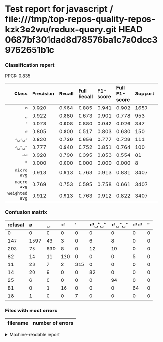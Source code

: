 # Test report for javascript / file:///tmp/top-repos-quality-repos-kzk3e2wu/redux-query.git HEAD 0687bf301dad8d78576ba1c7a0dcc39762651b1c

### Classification report

PPCR: 0.835

| Class | Precision | Recall | Full Recall | F1-score | Full F1-score | Support | Full Support | PPCR |
|------:|:----------|:-------|:------------|:---------|:---------|:--------|:-------------|:-----|
| `∅` | 0.920| 0.964| 0.885| 0.941| 0.902| 1657| 1804| 0.919 |
| `␣` | 0.922| 0.880| 0.673| 0.901| 0.778| 953| 1246| 0.765 |
| `'` | 0.978| 0.908| 0.880| 0.942| 0.926| 347| 358| 0.969 |
| `⏎` | 0.805| 0.800| 0.517| 0.803| 0.630| 150| 232| 0.647 |
| `⏎␣⁺␣⁺` | 0.820| 0.739| 0.656| 0.777| 0.729| 111| 125| 0.888 |
| `⏎␣⁻␣⁻` | 0.777| 0.940| 0.752| 0.851| 0.764| 100| 125| 0.800 |
| `⏎⏎` | 0.928| 0.790| 0.395| 0.853| 0.554| 81| 162| 0.500 |
| `"` | 0.000| 0.000| 0.000| 0.000| 0.000| 8| 26| 0.308 |
| `micro avg` | 0.913| 0.913| 0.763| 0.913| 0.831| 3407| 4078| 0.835 |
| `macro avg` | 0.769| 0.753| 0.595| 0.758| 0.661| 3407| 4078| 0.835 |
| `weighted avg` | 0.912| 0.913| 0.763| 0.912| 0.822| 3407| 4078| 0.835 |

### Confusion matrix

|refusal|  ∅| ␣| ⏎| '| ⏎␣⁺␣⁺| ⏎␣⁻␣⁻| ⏎⏎| "| 
|:---|:---|:---|:---|:---|:---|:---|:---|:---|
|0 |0 |0 |0 |0 |0 |0 |0 |0 |
|147 |1597 |43 |3 |0 |6 |8 |0 |0 |
|293 |75 |839 |8 |0 |12 |19 |0 |0 |
|82 |14 |11 |120 |0 |0 |0 |5 |0 |
|11 |23 |7 |2 |315 |0 |0 |0 |0 |
|14 |20 |9 |0 |0 |82 |0 |0 |0 |
|25 |6 |0 |0 |0 |0 |94 |0 |0 |
|81 |0 |1 |16 |0 |0 |0 |64 |0 |
|18 |1 |0 |0 |7 |0 |0 |0 |0 |

### Files with most errors

| filename | number of errors|
|:----:|:-----|

<details>
    <summary>Machine-readable report</summary>
```json
{
  "cl_report": {"\"": {"f1-score": 0.0, "precision": 0.0, "recall": 0.0, "support": 8}, "\u0027": {"f1-score": 0.9417040358744395, "precision": 0.9782608695652174, "recall": 0.9077809798270894, "support": 347}, "macro avg": {"f1-score": 0.7584613136884921, "precision": 0.7687418288315431, "recall": 0.7526013639638179, "support": 3407}, "micro avg": {"f1-score": 0.9131200469621368, "precision": 0.9131200469621368, "recall": 0.9131200469621368, "support": 3407}, "weighted avg": {"f1-score": 0.9115987898877486, "precision": 0.9119661848655789, "recall": 0.9131200469621368, "support": 3407}, "\u2205": {"f1-score": 0.9413498379015621, "precision": 0.9199308755760369, "recall": 0.963789981894991, "support": 1657}, "\u23ce": {"f1-score": 0.8026755852842808, "precision": 0.8053691275167785, "recall": 0.8, "support": 150}, "\u23ce\u23ce": {"f1-score": 0.8533333333333333, "precision": 0.927536231884058, "recall": 0.7901234567901234, "support": 81}, "\u23ce\u2423\u207a\u2423\u207a": {"f1-score": 0.7772511848341231, "precision": 0.82, "recall": 0.7387387387387387, "support": 111}, "\u23ce\u2423\u207b\u2423\u207b": {"f1-score": 0.8506787330316741, "precision": 0.7768595041322314, "recall": 0.94, "support": 100}, "\u2423": {"f1-score": 0.9006977992485239, "precision": 0.921978021978022, "recall": 0.8803777544596013, "support": 953}},
  "cl_report_full": {"\"": {"f1-score": 0.0, "precision": 0.0, "recall": 0.0, "support": 26}, "\u0027": {"f1-score": 0.926470588235294, "precision": 0.9782608695652174, "recall": 0.8798882681564246, "support": 358}, "macro avg": {"f1-score": 0.6605217444746652, "precision": 0.7687418288315431, "recall": 0.5948501374909806, "support": 4078}, "micro avg": {"f1-score": 0.8312625250501003, "precision": 0.9131200469621368, "recall": 0.762873957822462, "support": 4078}, "weighted avg": {"f1-score": 0.8218867302464533, "precision": 0.9061479282476147, "recall": 0.762873957822462, "support": 4078}, "\u2205": {"f1-score": 0.9022598870056497, "precision": 0.9199308755760369, "recall": 0.8852549889135255, "support": 1804}, "\u23ce": {"f1-score": 0.6299212598425197, "precision": 0.8053691275167785, "recall": 0.5172413793103449, "support": 232}, "\u23ce\u23ce": {"f1-score": 0.554112554112554, "precision": 0.927536231884058, "recall": 0.3950617283950617, "support": 162}, "\u23ce\u2423\u207a\u2423\u207a": {"f1-score": 0.7288888888888888, "precision": 0.82, "recall": 0.656, "support": 125}, "\u23ce\u2423\u207b\u2423\u207b": {"f1-score": 0.7642276422764228, "precision": 0.7768595041322314, "recall": 0.752, "support": 125}, "\u2423": {"f1-score": 0.7782931354359927, "precision": 0.921978021978022, "recall": 0.673354735152488, "support": 1246}},
  "ppcr": 0.8354585581167239
}
```
</details>
